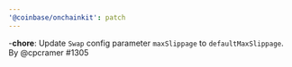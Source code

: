 ```yaml
---
'@coinbase/onchainkit': patch
---
```


-**chore**: Update `Swap` config parameter `maxSlippage` to `defaultMaxSlippage`. By @cpcramer #1305
